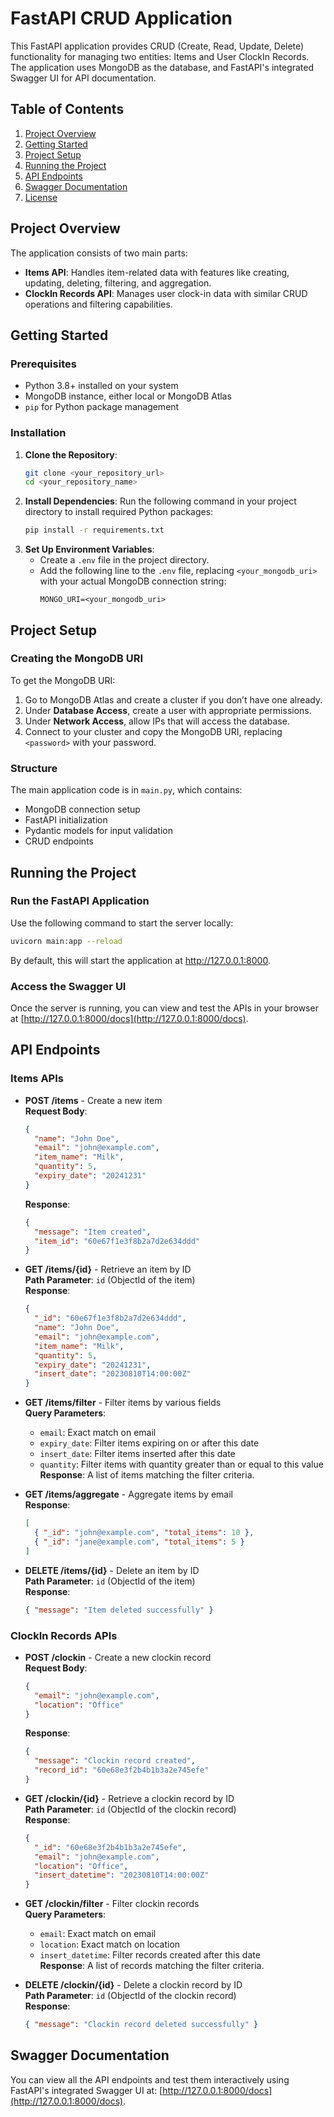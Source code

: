 
# FastAPI CRUD Application  


This FastAPI application provides CRUD (Create, Read, Update, Delete) functionality for managing two entities: Items and User ClockIn Records. The application uses MongoDB as the database, and FastAPI's integrated Swagger UI for API documentation.



## Table of Contents 

1. [Project Overview](#project-overview)
2. [Getting Started](#getting-started)
3. [Project Setup](#project-setup)
4. [Running the Project](#running-the-project)
5. [API Endpoints](#api-endpoints)
6. [Swagger Documentation](#swagger-documentation)
7. [License](#license)


## Project Overview


The application consists of two main parts:
- **Items API**: Handles item-related data with features like creating, updating, deleting, filtering, and aggregation.
- **ClockIn Records API**: Manages user clock-in data with similar CRUD operations and filtering capabilities.



## Getting Started


### Prerequisites

- Python 3.8+ installed on your system
- MongoDB instance, either local or MongoDB Atlas
- `pip` for Python package management



### Installation

1. **Clone the Repository**:
   ```bash
   git clone <your_repository_url>
   cd <your_repository_name>
   ```
2. **Install Dependencies**: Run the following command in your project directory to install required Python packages:
   ```bash
   pip install -r requirements.txt
   ```
3. **Set Up Environment Variables**:
   - Create a `.env` file in the project directory.
   - Add the following line to the `.env` file, replacing `<your_mongodb_uri>` with your actual MongoDB connection string:
     ```plaintext
     MONGO_URI=<your_mongodb_uri>
     ```



## Project Setup



### Creating the MongoDB URI

To get the MongoDB URI:

1. Go to MongoDB Atlas and create a cluster if you don’t have one already.
2. Under **Database Access**, create a user with appropriate permissions.
3. Under **Network Access**, allow IPs that will access the database.
4. Connect to your cluster and copy the MongoDB URI, replacing `<password>` with your password.


### Structure

The main application code is in `main.py`, which contains:

- MongoDB connection setup
- FastAPI initialization
- Pydantic models for input validation
- CRUD endpoints



## Running the Project


### Run the FastAPI Application

Use the following command to start the server locally:
   ```bash
   uvicorn main:app --reload
   ```
By default, this will start the application at http://127.0.0.1:8000.



### Access the Swagger UI


Once the server is running, you can view and test the APIs in your browser at [http://127.0.0.1:8000/docs](http://127.0.0.1:8000/docs).


## API Endpoints



### Items APIs



- **POST /items** - Create a new item  
  **Request Body**:
  ```json
  {
    "name": "John Doe",
    "email": "john@example.com",
    "item_name": "Milk",
    "quantity": 5,
    "expiry_date": "20241231"
  }
  ```
  **Response**:
  ```json
  {
    "message": "Item created",
    "item_id": "60e67f1e3f8b2a7d2e634ddd"
  }
  ```

- **GET /items/{id}** - Retrieve an item by ID  
  **Path Parameter**: `id` (ObjectId of the item)  
  **Response**:
  ```json
  {
    "_id": "60e67f1e3f8b2a7d2e634ddd",
    "name": "John Doe",
    "email": "john@example.com",
    "item_name": "Milk",
    "quantity": 5,
    "expiry_date": "20241231",
    "insert_date": "20230810T14:00:00Z"
  }
  ```

- **GET /items/filter** - Filter items by various fields  
  **Query Parameters**:
    - `email`: Exact match on email
    - `expiry_date`: Filter items expiring on or after this date
    - `insert_date`: Filter items inserted after this date
    - `quantity`: Filter items with quantity greater than or equal to this value  
  **Response**: A list of items matching the filter criteria.

- **GET /items/aggregate** - Aggregate items by email  
  **Response**:
  ```json
  [
    { "_id": "john@example.com", "total_items": 10 },
    { "_id": "jane@example.com", "total_items": 5 }
  ]
  ```

- **DELETE /items/{id}** - Delete an item by ID  
  **Path Parameter**: `id` (ObjectId of the item)  
  **Response**:
  ```json
  { "message": "Item deleted successfully" }
  ```


### ClockIn Records APIs



- **POST /clockin** - Create a new clockin record  
  **Request Body**:
  ```json
  {
    "email": "john@example.com",
    "location": "Office"
  }
  ```
  **Response**:
  ```json
  {
    "message": "Clockin record created",
    "record_id": "60e68e3f2b4b1b3a2e745efe"
  }
  ```

- **GET /clockin/{id}** - Retrieve a clockin record by ID  
  **Path Parameter**: `id` (ObjectId of the clockin record)  
  **Response**:
  ```json
  {
    "_id": "60e68e3f2b4b1b3a2e745efe",
    "email": "john@example.com",
    "location": "Office",
    "insert_datetime": "20230810T14:00:00Z"
  }
  ```

- **GET /clockin/filter** - Filter clockin records  
  **Query Parameters**:
    - `email`: Exact match on email
    - `location`: Exact match on location
    - `insert_datetime`: Filter records created after this date  
  **Response**: A list of records matching the filter criteria.

- **DELETE /clockin/{id}** - Delete a clockin record by ID  
  **Path Parameter**: `id` (ObjectId of the clockin record)  
  **Response**:
  ```json
  { "message": "Clockin record deleted successfully" }
  ```



## Swagger Documentation


You can view all the API endpoints and test them interactively using FastAPI's integrated Swagger UI at: [http://127.0.0.1:8000/docs](http://127.0.0.1:8000/docs).

 
 

